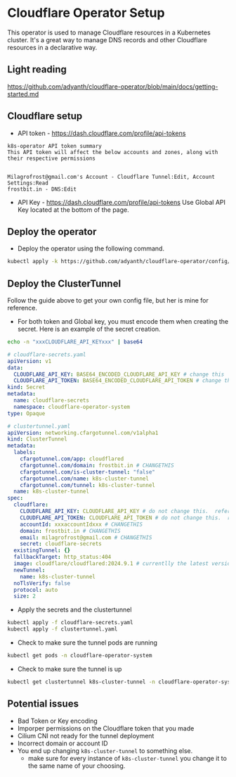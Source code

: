 # Cloudflare Operator Setup
This operator is used to manage Cloudflare resources in a Kubernetes cluster.  It's a great way to manage DNS records and other Cloudflare resources in a declarative way.

## Light reading
https://github.com/adyanth/cloudflare-operator/blob/main/docs/getting-started.md


## Cloudflare setup

- API token - https://dash.cloudflare.com/profile/api-tokens
```
k8s-operator API token summary
This API token will affect the below accounts and zones, along with their respective permissions


Milagrofrost@gmail.com's Account - Cloudflare Tunnel:Edit, Account Settings:Read
frostbit.in - DNS:Edit
```

- API Key - https://dash.cloudflare.com/profile/api-tokens Use Global API Key located at the bottom of the page.

## Deploy the operator

- Deploy the operator using the following command.
```sh
kubectl apply -k https://github.com/adyanth/cloudflare-operator/config/default
```

## Deploy the ClusterTunnel

Follow the guide above to get your own config file, but her is mine for reference.


- For both token and Global key, you must encode them when creating the secret.  Here is an example of the secret creation.
```sh
echo -n "xxxCLOUDFLARE_API_KEYxxx" | base64
```

```yaml
# cloudflare-secrets.yaml
apiVersion: v1
data:
  CLOUDFLARE_API_KEY: BASE64_ENCODED_CLOUDFLARE_API_KEY # change this
  CLOUDFLARE_API_TOKEN: BASE64_ENCODED_CLOUDFLARE_API_TOKEN # change this
kind: Secret
metadata:
  name: cloudflare-secrets
  namespace: cloudflare-operator-system
type: Opaque
```

```yaml
# clustertunnel.yaml
apiVersion: networking.cfargotunnel.com/v1alpha1
kind: ClusterTunnel
metadata:
  labels:
    cfargotunnel.com/app: cloudflared
    cfargotunnel.com/domain: frostbit.in # CHANGETHIS
    cfargotunnel.com/is-cluster-tunnel: "false"
    cfargotunnel.com/name: k8s-cluster-tunnel
    cfargotunnel.com/tunnel: k8s-cluster-tunnel
  name: k8s-cluster-tunnel
spec:
  cloudflare:
    CLOUDFLARE_API_KEY: CLOUDFLARE_API_KEY # do not change this.  references the secret
    CLOUDFLARE_API_TOKEN: CLOUDFLARE_API_TOKEN # do not change this.  references the secret
    accountId: xxxaccountIdxxx # CHANGETHIS
    domain: frostbit.in # CHANGETHIS
    email: milagrofrost@gmail.com # CHANGETHIS
    secret: cloudflare-secrets
  existingTunnel: {}
  fallbackTarget: http_status:404
  image: cloudflare/cloudflared:2024.9.1 # currentlly the latest version
  newTunnel:
    name: k8s-cluster-tunnel
  noTlsVerify: false
  protocol: auto
  size: 2
```

- Apply the secrets and the clustertunnel
```sh
kubectl apply -f cloudflare-secrets.yaml
kubectl apply -f clustertunnel.yaml
```


- Check to make sure the tunnel pods are running
```sh
kubectl get pods -n cloudflare-operator-system
```

- Check to make sure the tunnel is up
```sh
kubectl get clustertunnel k8s-cluster-tunnel -n cloudflare-operator-system
```

## Potential issues

- Bad Token or Key encoding
- Imporper permissions on the Cloudflare token that you made
- Cilium CNI not ready for the tunnel deployment
- Incorrect domain or account ID
- You end up changing `k8s-cluster-tunnel` to something else.
  - make sure for every instance of `k8s-cluster-tunnel` you change it to the same name of your choosing.